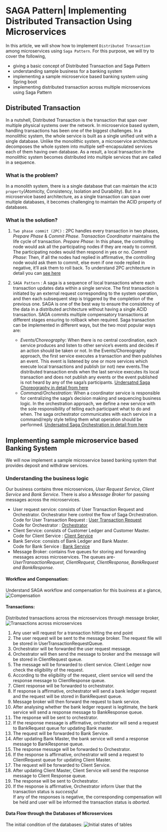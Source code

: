 # SAGA Pattern| Implementing Distributed Transaction Using Microservices
In this article, we will show how to implement `Distributed Transaction` among microservices using `Saga Pattern`. For this purpose, we will try to cover the following,
* giving a basic concept of Distributed Transaction and Saga Pattern
* understanding sample business for a banking system 
* implementing a sample microservice based banking system using Spring boot
* implementing distributed transaction across multiple microservices using Saga Pattern
## Distributed Transaction
In a nutshell, Distributed Transaction is the transaction that span over multiple physical systems over the network. In microservice based system, handling transactions has been one of the biggest challenges. In a monolithic system, the whole service is built as a single unified unit with a single database. Unlike the monolithic system, a microservice architecture decomposes the whole system into multiple self-encapsulated services each of them having own database. As a result, a local transaction in the monolithic system becomes distributed into multiple services that are called in a sequence. 

### What is the problem?
In a monolith system, there is a single database that can maintain the `ACID property`(Atomicity, Consistency, Isolation and Durability). But in a microservice based architecture, as a single transaction can span over multiple databases, it becomes challenging to maintain the ACID property of databases.

### What is the solution?
1. `Two phase commit (2PC)` : 2PC handles every transaction in two phases, *Prepare Phase* & *Commit Phase*. *Transaction Coordinator* maintains the life cycle of transaction.
*Prepare Phase*: In this phase, the controlling node would ask all the participating nodes if they are ready to commit. The participating nodes would then respond in yes or no.
*Commit Phase*: Then, if all the nodes had replied in affirmative, the controlling node would ask them to commit, else even if one node replied in negative, it’ll ask them to roll back.
To understand 2PC architecture in detail you can [see here](https://medium.com/swlh/handling-transactions-in-the-microservice-world-c77b275813e0)
2. `SAGA Pattern` : A saga is a sequence of local transactions where each transaction updates data within a single service. The first transaction is initiated by an external request corresponding to the system operation, and then each subsequent step is triggered by the completion of the previous one.
SAGA is one of the best way to ensure the consistency of the data in a distributed architecture without having a single ACID transaction. SAGA commits multiple compensatory transactions at different stages ensuring to rollback when required.
Saga transaction can be implemented in different ways, but the two most popular ways are:

   * _Events/Choreography_: When there is no central coordination, each service produces and listen to other service’s events and decides if an action should be taken or not. 
   In the Events/Choreography approach, the first service executes a transaction and then publishes an event. This event is listened by one or more services which execute local transactions and publish (or not) new events.The distributed transaction ends when the last service executes its local transaction and does not publish any events or the event published is not heard by any of the saga’s participants.
   [Undersatnd Saga Choreography in detail from here](https://blog.couchbase.com/saga-pattern-implement-business-transactions-using-microservices-part/)
   * _Command/Orchestration_: When a coordinator service is responsible for centralizing the saga’s decision making and sequencing business logic.
   In the orchestration approach, we define a new service with the sole responsibility of telling each participant what to do and when. The saga orchestrator communicates with each service in a command/reply style telling them what operation should be performed.
   [Undersatnd Saga Orchestration in detail from here](https://blog.couchbase.com/saga-pattern-implement-business-transactions-using-microservices-part-2/)
   
## Implementing sample microservice based Banking System
We will now implement a sample microservice based banking system that provides deposit and withdraw services.
### Understanding the business logic
Our business contains three microservices, *User Request Service*, *Client Service* and *Bank Service*. There is also a *Message Broker* for passing messages across the microservices.

* User request service: consists of User Transaction Request and Orchestrator. Orchestrator here control the flow of Saga Orchestration.<br>
Code for User Transaction Request : [User Transaction Request](https://github.com/IshitaApan/Saga-Pattern/tree/master/UserRequest)<br>
Code for Orchestrator : [Orchestrator](https://github.com/IshitaApan/Saga-Pattern/tree/master/Orchestrator)<br>
* Client Service: consists of Customer Ledger and Customer Master.<br>
Code for Client Service : [Client Service](https://github.com/IshitaApan/Saga-Pattern/tree/master/ClientService)
* Bank Service: consists of Bank Ledger and Bank Master.<br>
Code for Bank Service : [Bank Service](https://github.com/IshitaApan/Saga-Pattern/tree/master/BankService)
* Message Broker: contains five queues for storing and forwarding messages across microservices. The queues are- *UserTransactionRequest, ClientRequest, ClientResponse, BankRequest and BankResponse*.
#### Workflow and Compensation:
Understand SAGA workflow and compensation for this business at a glance,
![Compensation](images/workflow_compensation.png)
#### Transactions:
Distributed transactions across the microservices through message broker,
![Transactions across microservices](images/transaction_overview.png)
1. Any user will request for a transaction hitting the end point
2. The user request will be sent to the message broker. The request file will be stored in UserTransactionRequestQueue.
3. Orchestrator will be forwarded the user request message.
4. Orchestrator will then send the message to broker and the message will be stored in ClientRequest queue.
5. The message will be forwarded to client service. Client Ledger now check the eligibility of the request. 
6. According to the eligibility of the request, client service will send the response message to ClientResponse queue.
7. Client response will be forwarded to orchestrator.
8. If response is affirmative, orchestrator will send a bank ledger request and the request will be stored in BankRequest queue.
9. Message broker will then forward the request to bank service.
10. After analysing whether the bank ledger request is legitimate, the bank service will send a response message to BankResponse queue.
11. The response will be sent to orchestrator.
12. If the response message is affirmative, orchestrator will send a request to BankRequest queue for updating Bank master.
13. The request will be forwarded to Bank Service.
14. After updating Bank Master, the bank service will send a response message to BankResponse queue.
15. The response message will be forwarded to Orchestrator.
16. If the response is affirmative, orchestrator will send a request to ClientRequest queue for updating Client Master.
17. The request will be forwarded to Client Service.
18. After updating Client Master, Client Service will send the response message to Client Response queue.
19. The response will be sent to Orchestrator.
20. If the response is affirmative, Orchestrator inform User that the transaction status is *successful* <br> If any of the responses is negative, the corresponding compensation will be held and user will be informed the transaction status is *aborted*.

#### Data Flow through the Databases of Microservices

The initial condition of the databases:
![Initial states of tables](images/Tables_1.png)